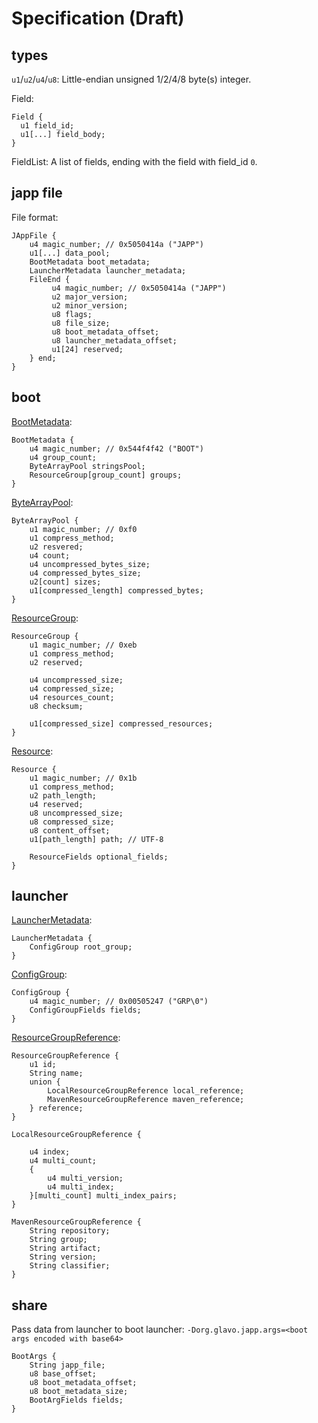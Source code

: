 # Specification (Draft)

## types

`u1`/`u2`/`u4`/`u8`: Little-endian unsigned 1/2/4/8 byte(s) integer.


Field:

```
Field {
  u1 field_id;
  u1[...] field_body;
}
```

FieldList: A list of fields, ending with the field with field_id `0`.

## japp file

File format:

```
JAppFile {
    u4 magic_number; // 0x5050414a ("JAPP")
    u1[...] data_pool;
    BootMetadata boot_metadata;
    LauncherMetadata launcher_metadata;
    FileEnd {
         u4 magic_number; // 0x5050414a ("JAPP")
         u2 major_version;
         u2 minor_version;
         u8 flags;
         u8 file_size;
         u8 boot_metadata_offset;
         u8 launcher_metadata_offset;
         u1[24] reserved;
    } end;
}
```

## boot

[BootMetadata](boot/src/main/java/org/glavo/japp/boot/JAppBootMetadata.java):

```
BootMetadata {
    u4 magic_number; // 0x544f4f42 ("BOOT")
    u4 group_count;
    ByteArrayPool stringsPool;
    ResourceGroup[group_count] groups;
}
```

[ByteArrayPool]():

```
ByteArrayPool {
    u1 magic_number; // 0xf0
    u1 compress_method;
    u2 resvered;
    u4 count;
    u4 uncompressed_bytes_size;
    u4 compressed_bytes_size;
    u2[count] sizes; 
    u1[compressed_length] compressed_bytes;
}
```

[ResourceGroup](boot/src/main/java/org/glavo/japp/boot/JAppResourceGroup.java):

```
ResourceGroup {
    u1 magic_number; // 0xeb
    u1 compress_method;
    u2 reserved;
    
    u4 uncompressed_size;
    u4 compressed_size;
    u4 resources_count;
    u8 checksum;
    
    u1[compressed_size] compressed_resources;
}
```

[Resource](boot/src/main/java/org/glavo/japp/boot/JAppResource.java):

```
Resource {
    u1 magic_number; // 0x1b
    u1 compress_method;
    u2 path_length;
    u4 reserved;
    u8 uncompressed_size;
    u8 compressed_size;
    u8 content_offset;
    u1[path_length] path; // UTF-8  
    
    ResourceFields optional_fields;
}
```

## launcher

[LauncherMetadata](src/main/java/org/glavo/japp/launcher/JAppLauncherMetadata.java):

```
LauncherMetadata {
    ConfigGroup root_group;
}
```

[ConfigGroup](src/main/java/org/glavo/japp/launcher/JAppConfigGroup.java):

```
ConfigGroup {
    u4 magic_number; // 0x00505247 ("GRP\0")
    ConfigGroupFields fields;
}
```

[ResourceGroupReference](src/main/java/org/glavo/japp/JAppResourceGroupReference.java):

```
ResourceGroupReference {
    u1 id;
    String name;
    union {
        LocalResourceGroupReference local_reference;
        MavenResourceGroupReference maven_reference;
    } reference;
}

LocalResourceGroupReference {
    
    u4 index;
    u4 multi_count;
    {
        u4 multi_version;
        u4 multi_index;  
    }[multi_count] multi_index_pairs;
}

MavenResourceGroupReference {
    String repository;
    String group;
    String artifact;
    String version;
    String classifier;
}
```

## share

Pass data from launcher to boot launcher: `-Dorg.glavo.japp.args=<boot args encoded with base64>`

```
BootArgs {
    String japp_file;
    u8 base_offset;
    u8 boot_metadata_offset;
    u8 boot_metadata_size;
    BootArgFields fields;
}
```
